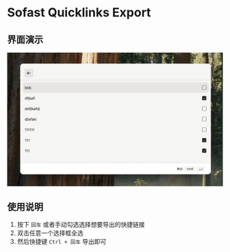 # Sofast Quicklinks Export

## 界面演示

![img.png](public/img.png)

## 使用说明

1. 按下 `回车` 或者手动勾选选择想要导出的快捷链接
2. 双击任意一个选择框全选
3. 然后快捷键 `Ctrl + 回车` 导出即可
